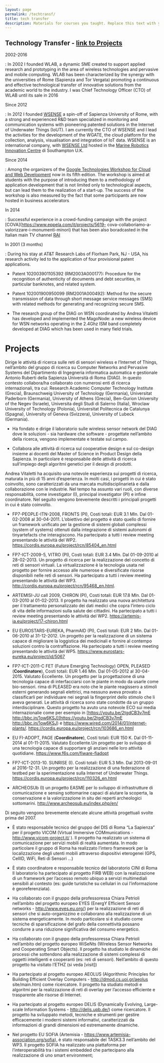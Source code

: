 ```yaml
---
layout: page
permalink: /techtransf/
title: tech transfer
description: Materials for courses you taught. Replace this text with your description.
---
```


Technology Transfer - [link to Projects](#projects)
----------------------

2002-2016

:   In 2002 I founded WLAB, a dynamic SME created to support applied research and prototyping in the area of ​​wireless technologies and pervasive and mobile computing. WLAB has been characterized by the synergy with the universities of Rome (Sapienza and Tor Vergata) promoting a continuous and effective technological transfer of innovative solutions from the academic world to the industry. I was Chief Technology Officer (CTO) of WLAB until its sale in 2016

Since 2012

: In 2012 I founded [WSENSE](www.wsense.it) a spin-off of Sapienza University of Rome, with a strong and experienced R&D team specialized in monitoring and communication systems with pioneering patented solutions in the Internet of Underwater Things (IoUT). I am currently the CTO of WSENSE and I lead the activities for the development of the WGATE, the cloud platform  for the collection, analysis, visualisation and integration of IoT data. WSENSE is an international company, with [WSENSE Ltd](https://www.wsense.uk/) hosted in the [Marine Robotics Innovation Centre](https://www.noc.ac.uk/tags/create-story-6) di Southampton U.K.

Since 2014

: Among the organizers of the [Google Technologies Workshop for Cloud and Web Development](https://sites.google.com/a/dis.uniroma1.it/google-technologies-for-cloud-and-web-development-2017-2018/) now in its fifth edition. The workshop is aimed at students with the purpose of introducing them to a methodology of application development that is not limited only to technological aspects, but can lead them to the realization of a start-up. The success of the workshop is also measured by the fact that some participants are now hosted in business accelerators


In 2014

: Successful experience in a crowd-funding campaign with the project [COVA](https://www.eppela.com/it/projects/5619- cova-collaboriamo-a-valorizzare-i-monumenti-minori) that has been also boradcasted in the Italian main TV channel  [RAI](https://www.youtube.com/watch?v=DKwOXz7DKWs&feature=youtu.be)

In 2001 (3 months)

: During his stay at AT&T Research Labs of Florham Park, NJ - USA, his research activity led to the application of four provisional patent applications.  


*   Patent 102003901105392 (RM2003A000177): Procedure for the recognition of authenticity of documents and debt securities, in particular banknotes, and related system.


*   Patent 102001900950099 (RM2001A000492): Method for the secure transmission of data through short message service messages (SMS) with related methods for generating and recognizing secure SMS.


*   The research group of the DIAG on WSN coordinated by Andrea Vitaletti has developed and implemented the MagoNode: a new wireless device for WSN networks operating in the 2.4Ghz ISM band completely developed at DIAG which has been used in many field trials.

# Projects


Dirige le attività di ricerca sulle reti di sensori wireless e l’Internet of Things, nell’ambito del gruppo di ricerca su Computer Networks and Pervasive Systems del Dipartimento di Ingegneria informatica automatica e gestionale Antonio Ruberti della Sapienza Università di Roma (DIAG). In questo contesto collabora/ha collaborato con numerosi enti di ricerca internazionali, tra cui: Research Academic Computer Technology Institute (Grecia), Braunschweig University of Technology (Germania), Universitat Paderborn (Germania), University of Athens (Grecia), Ben-Gurion University of the Negev (Israele), Universita degli Studi di Salerno (Italia), Wroclaw University of Technology (Polonia), Universitat Politecnica de Catalunya (Spagna), University of Geneva (Svizzera), University of Lubeck (Germania).

-   Ha fondato e dirige il laboratorio sulle wireless sensor network del DIAG dove le soluzioni - sia hardware che software - progettate nell’ambito della ricerca, vengono implementate e testate sul campo.

-   Collabora alle attività di ricerca sul cooperative design e sul co-design insieme ai docenti del Master of Science in Product Design della Sapienza. In particolare è responsabile delle attività di ricerca sull’impiego degli algoritmi genetici per il design di prodotti.

Andrea Vitaletti ha acquisito una notevole esperienza sui progetti di ricerca, maturata in più di 15 anni d’esperienza. In molti casi, i progetti in cui è stato coinvolto, sono caratterizzati da una marcata multidisciplinarietà e dalla collaborazione con le industrie. Nel tempo ha assunto vari ruoli, con diverse responsabilità, come investigator (I), principal investigator (PI) e infine coordinatore. Nel seguito vengono brevemente descritti i principali progetti in cui è stato coinvolto.

-   FP7-PEOPLE-ITN-2008, FRONTS (PI), Costi totali: EUR 3.1 Mln. Dal 01-02-2008 al 30-04-2011. L’obiettivo del progetto è stato quello di fornire un framework unificato per la gestione di sistemi globali complessi (system of systems) ottenuti dalla integrazione di sistemi autonomi di tinyartefacts che interagiscono. Ha partecipato a tutti i review meeting presentando le attività del WP2. <https://cordis.europa.eu/project/rcn/85404_en.html>

-   FP7-ICT-2009-5, VITRO (PI), Costi totali: EUR 3.4 Mln. Dal 01-09-2010 al 28-02-2013. Un progetto di ricerca per la realizzazione del concetto di reti di sensori virtuali. La virtualizzazione è la tecnologia usata nel progetto per fornire accesso alle numerose e diversificate risorse disponibili nelle reti di sensori. Ha partecipato a tutti i review meeting presentando le attività del WP3. <http://cordis.europa.eu/project/rcn/95468_en.html>.

-   ARTEMISI-JU call 2009, CHIRON (PI), Costi totali: EUR 17.8 Mln. Dal 01-03-2010 al 01-02-2013. Il progetto ha realizzato una nuova architettura per il trattamento personalizzato dei dati medici che copra l’intero ciclo di vita delle informazioni sulla salute dei cittadini. Ha partecipato a tutti i review meeting presentando le attività del WP2. <https://artemis-ia.eu/project/17-chiron.html>

-   EU EUROSTARS-EUREKA, PharmAID (PI), Costi totali: EUR 2 Mln. Dal 01-06-2010 al 31-12-2012. Un progetto per la realizzazione di un sistema capace di migliorare la loggistica dei medicinali e fornire al contempo soluzioni contro la contraffazione. Ha partecipato a tutti i review meeting presentando le attività del WP5. <https://www.eurostars-eureka.eu/project/id/5067>

-   FP7-ICT-2011-C FET (Future Emerging Technology) OPEN, PLEASED (**Coordinatore**), Costi totali: EUR 1.46 Mln. Dal 01-05-2012 al 30-04-2015. Valutato Eccellente. Un progetto per la progettazione di una tecnologia capace di interfacciarsi con le piante in modo da usarle come bio-sensori. rima di PLEASED era noto che le piante reagissero a stimoli esterni generando segnali elettrici, ma nessuno aveva provato a classificarli per individuare nei segnali la fingerprint dello stimolo che li aveva generati. Le attività di ricerca sono state condotte da un gruppo interdisciplinare. Questo progetto ha avuto una notevole ECO sui media internazionalie come per esempio in [https://youtu.be/2tgdCB3v7mE http://bbc.in/1ow6KSJ](https://youtu.be/2tgdCB3v7mE http://bbc.in/1ow6KSJ) e <https://www.wired.com/2014/01/internet-plants/>. <https://cordis.europa.eu/project/rcn/103686_en.html>

-   EU FI-ADOPT, PAGE (**Coordinatore**), Costi totali: EUR 150 K. Dal 01-11-2014 al 01-11-2015. Valutato Eccellente.Un progetto per lo sviluppo di una tecnologia capace di supportare gli anziani nelle loro attività quotidiane. <https://www.f6s.com/fiware-fiadopt>

-   FP7-ICT-2013-10. SUNRISE (I). Costi totali: EUR 5.3 Mln. Dal 2013-09-01 al 2016-12-31. Un progetto per la realizzazione di una federazione di testbed per la sperimentazione sulla Internet of Underwater Things. <https://cordis.europa.eu/project/rcn/110326_en.html>

-   ARCHEOSUb (I) un progetto EASME per lo sviluppo di infrastrutture di comunicazione e sensing sottomarine capaci di aiutare la scoperta, la conservazione e la valorizzazione in situ dei reperti archeologici sottomarini. <http://www.archeosub.eu/index.php/en/>

Di seguito vengono brevemente elencate alcune attività progettuali svolte prima del 2007.

-   È stato responsabile tecnico del gruppo del DIS di Roma “La Sapienza” per il progetto VICOM (Virtual Immersive COMmunications - http://www.vicom-project.it/ ). Il progetto ha realizzato un sistema di comunicazione per servizi mobili di realtà aumentata. In modo particolare il gruppo di Roma ha realizzato l’intero framework per la localizzazione degli utenti mobili attraverso dispositivi eterogenei (GPS, CellID, WiFi, Reti di Sensori ...)

-   È stato coordinatore e responsabile tecnico del laboratorio CINI di Roma Il laboratorio ha partecipato al progetto FIRB WEB) con la realizzazione di un framework per l’accesso remoto ubiquo a servizi multimediali sensibili al contesto (es: guide turistiche su cellulari in cui l’informazione è georeferenziata).

-   Ha collaborato con il gruppo della professoressa Chiara Petrioli nell’ambito del progetto europeo EYES (EnergY Efficient Sensor networks - http://www.eyes.eu.org/) per la realizzazione di reti di sensori che si auto-organizzino e collaborano alla realizzazione di un sistema energeticamente. In modo particolare si è studiato come tecniche di sparsificazione del grafo della connettività possano condurre a una riduzione significativa del consumo energetico.

-   Ha collaborato con il gruppo della professoressa Chiara Petrioli nell’ambito del progetto europeo WiSeNts (Wireless Sensor Networks and Cooperating Smart Objects). Il progetto ha studiato le dinamiche dei processi che sottendono alla realizzazione di sistemi complessi di oggetti intelligenti e cooperanti (es: reti di sensori). Nell’ambito di questo progetto ha visitato l’ETHZ (si veda \[visit\])

-   Ha partecipato al progetto europeo AEOLUS (Algorithmic Principles for Building Efficient Overlay Computers - http://dmod.cs.uoi.gr/aeolus site/main.htm) come ricercatore. Il progetto ha studiato metodi e algoritmi per la realizzazione di reti di overlay per l’accesso efficiente e trasparente alle risorse di Internet.

-   Ha partecipato al progetto europeo DELIS (Dynamically Evolving, Large-scale Information Systems - http://delis.upb.de/) come ricercatore. Il progetto ha sviluppato metodi, tecniche e strumenti per gestire efficacemente i moderni sistemi informativi, caratterizzati da informazioni di grandi dimensioni ed estremamente dinamiche.

-   Nel progetto EU SOFIA (Artemisia - https://www.artemisia-association.org/sofia), è stato responsabile del TASK3.3 nell’ambito del WP3. Il progetto SOFIA ha realizzato una piattaforma per l’interoperabilità tra i sistemi embedded che partecipano alla realizzazione di uno smart environment;
